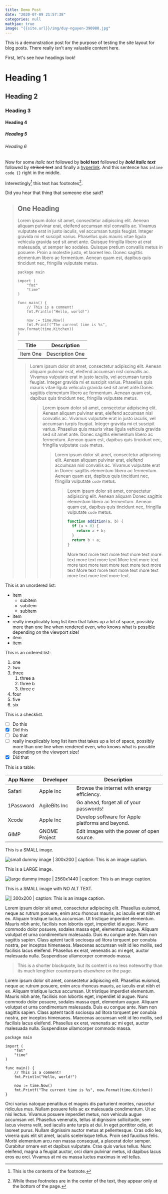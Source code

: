 ```yaml
---
title: Demo Post
date: "2020-07-09 21:57:38"
categories: null
mathjax: true
image: "{{site.url}}/img/duy-nguyen-390980.jpg"
---
```


<!-- markdownlint-disable MD001 MD025 -->

This is a demonstration post for the purpose of testing the site layout for blog
posts. There really isn't any valuable content here.

First, let's see how headings look!

# Heading 1

## Heading 2

### Heading 3

#### Heading 4

##### Heading 5

###### Heading 6

Now for some _italic text_ followed by **bold text** followed by **_bold italic
text_** followed by ~~striked text~~ and finally a [hyperlink](#nowhere). And
this sentence has `inline code {}` right in the middle.

Interestingly[^1] this text has footnotes[^2].

[^1]: This is the contents of the footnote.
[^2]:
    While these footnotes are in the center of the text, they appear only at the
    bottom of the page.

Did you hear that thing that someone else said?

> ## One Heading
>
> Lorem ipsum dolor sit amet, consectetur adipiscing elit. Aenean aliquam
> pulvinar erat, eleifend accumsan nisl convallis ac. Vivamus vulputate erat in
> justo iaculis, vel accumsan turpis feugiat. Integer gravida mi et suscipit
> varius. Phasellus quis mauris vitae ligula vehicula gravida sed sit amet ante.
> Quisque fringilla libero at erat malesuada, ut semper leo sodales. Quisque
> pretium convallis metus in posuere. Proin a molestie justo, et laoreet leo.
> Donec sagittis elementum libero ac fermentum. Aenean quam est, dapibus quis
> tincidunt nec, fringilla vulputate metus.
>
> ```golang
> package main
>
> import (
>     "fmt"
>     "time"
> )
>
> func main() {
>     // This is a comment!
>     fmt.Println("Hello, world!")
>
>     now := time.Now()
>     fmt.Printf("The current time is %s", now.Format(time.Kitchen))
> }
> ```
>
> | Title    | Description     |
> | -------- | --------------- |
> | Item One | Description One |
>
> > Lorem ipsum dolor sit amet, consectetur adipiscing elit. Aenean aliquam
> > pulvinar erat, eleifend accumsan nisl convallis ac. Vivamus vulputate erat
> > in justo iaculis, vel accumsan turpis feugiat. Integer gravida mi et
> > suscipit varius. Phasellus quis mauris vitae ligula vehicula gravida sed sit
> > amet ante.Donec sagittis elementum libero ac fermentum. Aenean quam est,
> > dapibus quis tincidunt nec, fringilla vulputate metus.
> >
> > > Lorem ipsum dolor sit amet, consectetur adipiscing elit. Aenean aliquam
> > > pulvinar erat, eleifend accumsan nisl convallis ac. Vivamus vulputate erat
> > > in justo iaculis, vel accumsan turpis feugiat. Integer gravida mi et
> > > suscipit varius. Phasellus quis mauris vitae ligula vehicula gravida sed
> > > sit amet ante. Donec sagittis elementum libero ac fermentum. Aenean quam
> > > est, dapibus quis tincidunt nec, fringilla vulputate `code` metus.
> > >
> > > > Lorem ipsum dolor sit amet, consectetur adipiscing elit. Aenean aliquam
> > > > pulvinar erat, eleifend accumsan nisl convallis ac. Vivamus vulputate
> > > > erat in Donec sagittis elementum libero ac fermentum. Aenean quam est,
> > > > dapibus quis tincidunt nec, fringilla vulputate `code` metus.
> > > >
> > > > > Lorem ipsum dolor sit amet, consectetur adipiscing elit. Aenean
> > > > > aliquam Donec sagittis elementum libero ac fermentum. Aenean quam est,
> > > > > dapibus quis tincidunt nec, fringilla vulputate `code` metus.
> > > > >
> > > > > ```javascript
> > > > > function addition(a, b) {
> > > > >   if (a > 0) {
> > > > >     return a + b;
> > > > >   }
> > > > >   return b + a;
> > > > > }
> > > > > ```
> > > > >
> > > > > More text more text more text more text more text more text more text
> > > > > More text more text more text more text more text more text more text
> > > > > More text more text more text more text more text more text more text.

This is an unordered list:

- item
  - subitem
  - subitem
  - subitem
- item
- really inexplicably long list item that takes up a lot of space, possibly more
  than one line when rendered even, who knows what is possible depending on the
  viewport size!
- item
- item

This is an ordered list:

1. one
1. two
1. three
   1. three a
   1. three b
   1. three c
1. four
1. five
1. six

This is a checklist.

- [ ] Do this
- [x] Did this
- [ ] Do that
- [ ] really inexplicably long list item that takes up a lot of space, possibly
      more than one line when rendered even, who knows what is possible
      depending on the viewport size!
- [x] Did that

This is a table:

| App Name  | Developer     | Description                                      |
| --------- | ------------- | ------------------------------------------------ |
| Safari    | Apple Inc     | Browse the internet with energy efficiency.      |
| 1Password | AgileBits Inc | Go ahead, forget all of your passwords!          |
| Xcode     | Apple Inc     | Develop software for Apple platforms and beyond. |
| GIMP      | GNOME Project | Edit images with the power of open source.       |

This is a SMALL image.

![small dummy image | 300x200 | caption: This is an image caption.](https://dummyimage.com/300x200)

This is a LARGE image.

![large dummy image | 2560x1440 | caption: This is an image caption.](https://dummyimage.com/2560x1440)

This is a SMALL image with NO ALT TEXT.

![| 300x200 | caption: This is an image caption.](https://dummyimage.com/300x200)

<!-- FIXME math support disabled, I don't think I will ever use it.

And some math for good measure.

$$
\begin{aligned}
  & \phi(x,y) = \phi \left(\sum_{i=1}^n x_ie_i, \sum_{j=1}^n y_je_j \right)
  = \sum_{i=1}^n \sum_{j=1}^n x_i y_j \phi(e_i, e_j) = \\
  & (x_1, \ldots, x_n) \left( \begin{array}{ccc}
      \phi(e_1, e_1) & \cdots & \phi(e_1, e_n) \\
      \vdots & \ddots & \vdots \\
      \phi(e_n, e_1) & \cdots & \phi(e_n, e_n)
    \end{array} \right)
  \left( \begin{array}{c}
      y_1 \\
      \vdots \\
      y_n
    \end{array} \right)
\end{aligned}
$$

-->

Lorem ipsum dolor sit amet, consectetur adipiscing elit. Phasellus euismod,
neque ac rutrum posuere, enim arcu rhoncus mauris, ac iaculis erat nibh et ex.
Aliquam tristique luctus accumsan. Ut tristique imperdiet elementum. Mauris nibh
ante, facilisis non lobortis eget, imperdiet id augue. Nunc commodo dolor
posuere, sodales massa eget, elementum augue. Aliquam volutpat et urna
condimentum malesuada. Duis eu congue ante. Nam non sagittis sapien. Class
aptent taciti sociosqu ad litora torquent per conubia nostra, per inceptos
himenaeos. Maecenas accumsan velit id leo mollis, sed facilisis lacus eleifend.
Phasellus ex erat, venenatis ac mi eget, auctor malesuada nulla. Suspendisse
ullamcorper commodo massa.

> This is a shorter blockquote, but its content is no less noteworthy than its
> much lengthier counterparts elsewhere on the page.

Lorem ipsum dolor sit amet, consectetur adipiscing elit. Phasellus euismod,
neque ac rutrum posuere, enim arcu rhoncus mauris, ac iaculis erat nibh et ex.
Aliquam tristique luctus accumsan. Ut tristique imperdiet elementum. Mauris nibh
ante, facilisis non lobortis eget, imperdiet id augue. Nunc commodo dolor
posuere, sodales massa eget, elementum augue. Aliquam volutpat et urna
condimentum malesuada. Duis eu congue ante. Nam non sagittis sapien. Class
aptent taciti sociosqu ad litora torquent per conubia nostra, per inceptos
himenaeos. Maecenas accumsan velit id leo mollis, sed facilisis lacus eleifend.
Phasellus ex erat, venenatis ac mi eget, auctor malesuada nulla. Suspendisse
ullamcorper commodo massa.

```golang
package main

import (
    "fmt"
    "time"
)

func main() {
    // This is a comment!
    fmt.Println("Hello, world!")

    now := time.Now()
    fmt.Printf("The current time is %s", now.Format(time.Kitchen))
}
```

Orci varius natoque penatibus et magnis dis parturient montes, nascetur
ridiculus mus. Nullam posuere felis ac ex malesuada condimentum. Ut ac nisi
lectus. Vivamus posuere imperdiet metus, non vehicula augue accumsan vel.
Phasellus venenatis, tellus id dignissim sollicitudin, sem lacus viverra velit,
sed iaculis ante turpis at dui. In eget porttitor odio, et laoreet purus. Nullam
dignissim auctor metus at pellentesque. Cras odio leo, viverra quis elit sit
amet, iaculis scelerisque tellus. Proin sed faucibus felis. Morbi elementum arcu
non massa consequat, a placerat dolor semper. Curabitur ornare est et dapibus
vulputate. Cras quis varius tellus. Nunc eleifend, magna a feugiat auctor, orci
diam pulvinar metus, id dapibus lacus eros eu orci. Vivamus at mi eu massa
luctus maximus in vel tellus.
